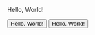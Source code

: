 <!--

 _____  ___    ___    _  _     _____  ___   _____     ___    ___    _   _  ___    ___    _____  _____  _____  ___   
(  _  )(  _`\ (  _`\ (_)(_)   (  _  )|  _`\(_   _)   (  _`\ (  _`\ ( ) ( )(  _`\ |  _`\ (  _  )(_   _)(  _  )|  _`\ 
| (_) || (_(_)| ( (_)| || |   | (_) || (_) ) | |     | ( (_)| (_(_)| `\| || (_(_)| (_) )| (_) |  | |  | ( ) || (_) )
|  _  |`\__ \ | |  _ | || |   |  _  || ,  /  | |     | |___ |  _)_ | , ` ||  _)_ | ,  / |  _  |  | |  | | | || ,  / 
| | | |( )_) || (_( )| || |   | | | || |\ \  | |     | (_, )| (_( )| |`\ || (_( )| |\ \ | | | |  | |  | (_) || |\ \ 
(_) (_)`\____)(____/'(_)(_)   (_) (_)(_) (_) (_)     (____/'(____/'(_) (_)(____/'(_) (_)(_) (_)  (_)  (_____)(_) (_)
                                                                                                                    
                                                                                                                    
http://patorjk.com/software/taag/#p=display&f=Puffy&t='Fin

Agenda:

0. House Keeping: Cover any issues / concerns for the course.
    
1. Using functions and basic logic in JavaScript
2. Learn the Document Object Model (DOM) and combine HTML, CSS, and JavaScript to build interactive websites. 
3. Hosting your website on Github
4. (last 5 minutes)
    - Review Final Project Part 2 
    - Talk about the upcoming lab and it's format
-->


<!--
 _  _   _  _____  ___    ___    ___    _____  _____  _  _   _  ___       _____  _____  _   _  _____  ___    ___    ___    _  ___   _____ 
(_)( ) ( )(_   _)(  _`\ (  _`\ |  _`\ (  _  )(_   _)(_)( ) ( )(  _`\    (___  )(  _  )( ) ( )(  _  )(  _`\ (  _`\ |  _`\ (_)(  _`\(_   _)
| || `\| |  | |  | (_(_)| ( (_)| (_) )| (_) |  | |  | || `\| || ( (_)       | || (_) || | | || (_) || (_(_)| ( (_)| (_) )| || |_) ) | |  
| || , ` |  | |  |  _)_ | |___ | ,  / |  _  |  | |  | || , ` || |___     _  | ||  _  || | | ||  _  |`\__ \ | |  _ | ,  / | || ,__/' | |  
| || |`\ |  | |  | (_( )| (_, )| |\ \ | | | |  | |  | || |`\ || (_, )   ( )_| || | | || \_/ || | | |( )_) || (_( )| |\ \ | || |     | |  
(_)(_) (_)  (_)  (____/'(____/'(_) (_)(_) (_)  (_)  (_)(_) (_)(____/'   `\___/'(_) (_)`\___/'(_) (_)`\____)(____/'(_) (_)(_)(_)     (_)  
                                                                                                                                         
                                                                                                                                         
Goals:
- Get them to use JavaScript on some site they have locally
- show an alert to explain that JS is the "interactive" part
- interact with DOM by editing some element
- show an onClick event that triggers an alert via a <button>
-->

<!-- Step 1: An Alert -->
<!DOCTYPE html>
<html>
    <body>
        <p>Hello, World!</p>
        <script>
            alert("AHHHHHHHHHHHHH");
        </script>
    </body>
</html>

<!-- Step 2: An Alert via a button click -->
<!DOCTYPE html>
<html>
    <body>
        <button onclick="sayHello()">Hello, World!</button>
        <script>
            function sayHello() {
                alert("POOOOOOOOOOOOOP")
            }
        </script>
    </body>
</html>

<!-- Step 3: Use DOM events -->
<!DOCTYPE html>
<html>
    <body>
        <button id="btn">Hello, World!</button>
        <script>
            var btn = document.getElementById("btn")

            function sayHello() {
                alert("POOOOOOOOOOOOOP")
            }

            btn.onclick = sayHello
        </script>
    </body>
</html>

<!-- Step 4: Edit the DOM -->
<!DOCTYPE html>
<html>
    <body>
        <button id="btn">Hello, World!</button>
        <script>
            var btn = document.getElementById("btn")

            function sayHello() {
                btn.innerText = "FAAAAAAARRRRRTTTTTS"
            }

            btn.onclick = sayHello
        </script>
    </body>
</html>

